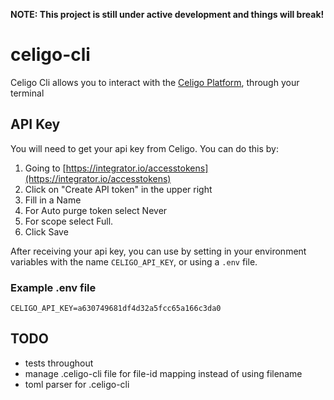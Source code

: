 **NOTE: This project is still under active development and things will break!**

# celigo-cli
Celigo Cli allows you to interact with the [Celigo Platform](https://integrator.io/), through your
terminal

## API Key
You will need to get your api key from Celigo. You can do this by:
1. Going to [https://integrator.io/accesstokens](https://integrator.io/accesstokens)
2. Click on "Create API token" in the upper right
3. Fill in a Name
4. For Auto purge token select Never
5. For scope select Full.
6. Click Save

After receiving your api key, you can use by setting in your environment variables with the name
`CELIGO_API_KEY`, or using a `.env` file.

### Example .env file
```text
CELIGO_API_KEY=a630749681df4d32a5fcc65a166c3da0
```

## TODO
- tests throughout
- manage .celigo-cli file for file-id mapping instead of using filename
- toml parser for .celigo-cli
